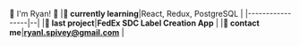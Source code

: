 🐒 I'm Ryan! 🐒
|**📖 currently learning**|React, Redux, PostgreSQL |
|-----------------|--|
|**🔨 last project**|**FedEx SDC Label Creation App**  |
|**📩 contact me**|**ryanl.spivey@gmail.com**  |
